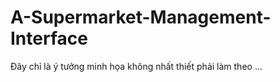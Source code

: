 # A-Supermarket-Management-Interface
Đây chỉ là ý tưởng minh họa không nhất thiết phải làm theo ...
